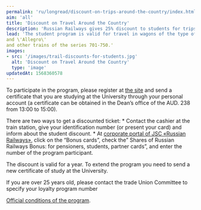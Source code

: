 ```yaml
---
permalink: 'ru/longread/discount-on-trips-around-the-country/index.html'
aim: 'all'
title: 'Discount on Travel Around the Country'
description: 'Russian Railways gives 25% discount to students for trips around the country'
lead: 'The student program is valid for travel in wagons of the type of compartment (those that belong to JSC \'FPC\'). And also \'Sapsan\'
and \'Allegro\'
and other trains of the series 701-750.'
images:
- src: '/images/trail-discounts-for-students.jpg'
  alt: 'Discount on Travel Around the Country'
  type: 'image'
updatedAt: 1568360578
---
```

To participate in the program, please register at [the site](https://rzd-bonus.ru/registration.html) and send a certificate that you are studying at the University through your personal account (a certificate can be obtained in the Dean’s office of the AUD. 238 from 13:00 to 15:00).

There are two ways to get a discounted ticket: \* Contact the cashier at the train station, give your identification number (or present your card) and inform about the student discount. \* At [corporate portal of JSC «Russian Railways»](http://pass.rzd.ru/), click on the “Bonus cards”, check the” Shares of Russian Railways Bonus: for pensioners, students, partner cards”, and enter the number of the program participant.

The discount is valid for a year. To extend the program you need to send a new certificate of study at the University.

If you are over 25 years old, please contact the trade Union Committee to specify your loyalty program number

[Official conditions of the program](https://rzd-bonus.ru/student.html).
